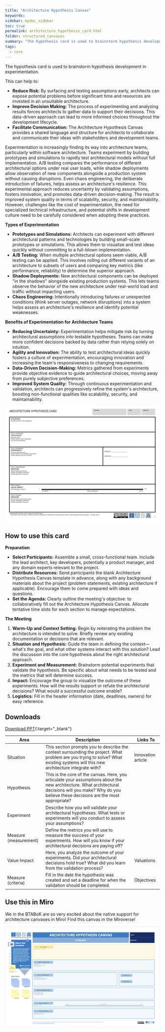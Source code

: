 ```yaml
---
title: "Architecture Hypothesis Canvas"
keywords: 
sidebar: mydoc_sidebar
toc: true
permalink: architecture_hypothesis_card.html
folder: structured_canvases
summary: "The hypothesis card is used to brainstorm hypothesis development in experimentation."
tags: 
  - core
---
```


The hypothesis card is used to brainstorm hypothesis development in experimentation.

This can help to:

- **Reduce Risk:** By surfacing and testing assumptions early, architects can expose potential problems before significant time and resources are invested in an unsuitable architecture.
- **Improve Decision Making:** The process of experimenting and analyzing results forces architects to gather data to support their decisions. This data-driven approach can lead to more informed choices throughout the development lifecycle.
- **Facilitate Communication:** The Architecture Hypothesis Canvas provides a shared language and structure for architects to collaborate and communicate their ideas with stakeholders and development teams.

Experimentation is increasingly finding its way into architecture teams, particularly within software architecture. Teams experiment by building prototypes and simulations to rapidly test architectural models without full implementation. A/B testing compares the performance of different architectural options under real user loads, while shadow deployments allow observation of new components alongside a production system without causing disruptions. Even chaos engineering, the deliberate introduction of failures, helps assess an architecture's resilience. This experimental approach reduces uncertainty by validating assumptions, fosters innovation, and promotes data-driven decision-making. The result is improved system quality in terms of scalability, security, and maintainability. However, challenges like the cost of experimentation, the need for specialized technical infrastructure, and potential shifts in development culture need to be carefully considered when adopting these practices.

**Types of Experimentation**

- **Prototypes and Simulations:** Architects can experiment with different architectural patterns and technologies by building small-scale prototypes or simulations. This allows them to visualize and test ideas quickly without committing to a full-blown implementation.
- **A/B Testing:** When multiple architectural options seem viable, A/B testing can be applied. This involves rolling out different variants of an architecture to subsets of users and comparing key metrics (like performance, reliability) to determine the superior approach.
- **Shadow Deployments:** New architectural components can be deployed "in the shadows" alongside existing production systems. This lets teams observe the behavior of the new architecture under real-world load and traffic without impacting users.
- **Chaos Engineering:** Intentionally introducing failures or unexpected conditions (think server outages, network disruptions) into a system helps assess an architecture's resilience and identify potential weaknesses.

**Benefits of Experimentation for Architecture Teams**

- **Reducing Uncertainty:** Experimentation helps mitigate risk by turning architectural assumptions into testable hypotheses. Teams can make more confident decisions backed by data rather than relying solely on intuition.
- **Agility and Innovation:** The ability to test architectural ideas quickly fosters a culture of experimentation, encouraging innovation and increasing the team's responsiveness to changing requirements.
- **Data-Driven Decision-Making:** Metrics gathered from experiments provide objective evidence to guide architectural choices, moving away from purely subjective preferences.
- **Improved System Quality:** Through continuous experimentation and validation, architects can progressively refine the system's architecture, boosting non-functional qualities like scalability, security, and maintainability.



![image001](media/architecture_hypothesis_card.svg)

## How to use this card

**Preparation**

- **Select Participants:** Assemble a small, cross-functional team. Include the lead architect, key developers, potentially a product manager, and any domain experts relevant to the project.
- **Distribute Resources:** Send participants the blank Architecture Hypothesis Canvas template in advance, along with any background materials about the project (problem statements, existing architecture if applicable). Encourage them to come prepared with ideas and questions.
- **Set the Agenda:** Clearly outline the meeting's objective: to collaboratively fill out the Architecture Hypothesis Canvas. Allocate tentative time slots for each section to manage expectations.

**The Meeting**

1. **Warm-Up and Context Setting:** Begin by reiterating the problem the architecture is intended to solve. Briefly review any existing documentation or decisions that are relevant.
2. **Situation and Hypothesis:** Guide the team in defining the context—what's the goal, and what other systems interact with this solution? Lead the discussion into the core hypothesis about the right architectural approach.
3. **Experiment and Measurement:** Brainstorm potential experiments that validate the hypothesis. Be specific about what needs to be tested and the metrics that will determine success.
4. **Impact:** Encourage the group to visualize the outcome of these experiments. How will the results support or refute the architectural decisions? What would a successful outcome enable?
5. **Logistics:** Fill in the header information (date, deadlines, owners) for easy reference.

## Downloads

[Download PPT](media/ppt/architecture_hypothesis_card.ppt){:target="_blank"}

| Area                  | Description                                                                                                                                                                                                | Links To           |
| --------------------- | ---------------------------------------------------------------------------------------------------------------------------------------------------------------------------------------------------------- | ------------------ |
| Situation             | This section prompts you to describe the context surrounding the project. What problem are you trying to solve? What existing systems will this new architecture integrate with?                           | Innovation article |
| Hypothesis            | This is the core of the canvas. Here, you articulate your assumptions about the new architecture. What architectural decisions will you make? Why do you believe these decisions are the most appropriate? |                    |
| Experiment            | Describe how you will validate your architectural hypotheses. What tests or experiments will you conduct to assess your assumptions?                                                                       |                    |
| Measure (measurement) | Define the metrics you will use to measure the success of your experiments. How will you know if your architectural decisions are paying off?                                                              |                    |
| Value Impact          | Here, you analyze the outcome of your experiments. Did your architectural decisions hold true? What did you learn from the validation process?                                                             | Valuations         |
| Measure (criteria)    | Fill in the date the hypothesis was created and set a deadline for when the validation should be completed.                                                                                                | Objectives         |

## Use this in Miro

We in the BTABoK are so very excited about the native support for architecture canvases in Miro! Find this canvas in the Miroverse!

![image001](media/AHCMiro.png)
